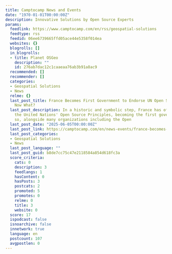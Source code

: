 ```yaml
---
title: Camptocamp News and Events
date: "1970-01-01T00:00:00Z"
description: Innovative Solutions by Open Source Experts
params:
  feedlink: https://www.camptocamp.com/en/rss/geospatial-solutions
  feedtype: rss
  feedid: 06ee6739665ffd05ace44e5358f014ea
  websites: {}
  blogrolls: []
  in_blogrolls:
  - title: Planet OSGeo
    description: ""
    id: 276ab7dac12c1caaeaa76ab3b91a8ac9
  recommended: []
  recommender: []
  categories:
  - Geospatial Solutions
  - News
  relme: {}
  last_post_title: France Becomes First Government to Endorse UN Open Source Principles,
    Now What?
  last_post_description: In a historic and symbolic step, France has officially endorsed
    the United Nations' Open Source Principles, becoming the first government to do
    so, alongside many organizations including the Open
  last_post_date: "2025-06-05T00:00:00Z"
  last_post_link: https://camptocamp.com/en/news-events/france-becomes-first-government-to-endorse-un-open-source-principles%2C-now-what-
  last_post_categories:
  - Geospatial Solutions
  - News
  last_post_language: ""
  last_post_guid: b8de7cc75c47e2118584a854d618fc3a
  score_criteria:
    cats: 0
    description: 3
    feedlangs: 1
    hasContent: 0
    hasPosts: 3
    postcats: 2
    promoted: 5
    promotes: 0
    relme: 0
    title: 3
    website: 0
  score: 17
  ispodcast: false
  isnoarchive: false
  innetwork: true
  language: en
  postcount: 107
  avgpostlen: 0
---
```

